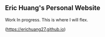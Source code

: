 ## Eric Huang's Personal Website
Work In progress. This is where I will flex.

(https://erichuang27.github.io)
